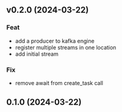 ## v0.2.0 (2024-03-22)

### Feat

- add a producer to kafka engine
- register multiple streams in one location
- add initial stream

### Fix

- remove await from create_task call

## 0.1.0 (2024-03-22)
